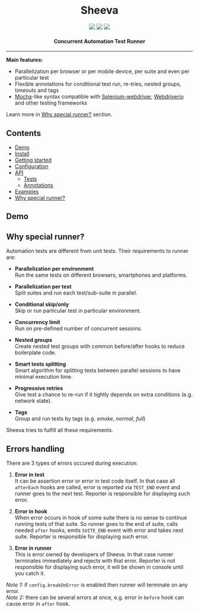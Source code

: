 <h1 align="center">Sheeva</h1>

<p align="center">
  <a title='status beta' href="https://npmjs.org/package/sheeva"><img src='https://img.shields.io/badge/status-beta-yellow.svg'/></a>
  <a title='npm version' href="https://npmjs.org/package/sheeva"><img src='http://img.shields.io/npm/v/sheeva.svg'/></a>
  <a title='License' href="https://opensource.org/licenses/MIT"><img src='https://img.shields.io/badge/license-MIT-blue.svg'/></a>
</p>

<h4 align="center">
  Concurrent Automation Test Runner
</h4>

***

**Main features:**  
* Parallelization per browser or per mobile device, per suite and even per particular test
* Flexible annotations for conditional test run, re-tries, nested groups, timeouts and tags
* [Mocha](https://mochajs.org)-like syntax compatible with 
[Selenium-webdriver](https://www.npmjs.com/package/selenium-webdriver), 
[Webdriverio](http://webdriver.io) and other testing frameworks

Learn more in [Why special runner?](#) section.

## Contents
 * [Demo](#demo)
 * [Install](#)
 * [Getting started](#)
 * [Configuration](#)
 * [API](#)
   * [Tests](#)
   * [Annotations](#)
 * [Examples](#)
 * [Why special runner?](#whyspecialrunner)

## Demo

## Why special runner?
Automation tests are different from unit tests.
Their requirements to runner are:

* **Parallelization per environment**  
   Run the same tests on different browsers, smartphones and platforms.

* **Parallelization per test**   
   Split suites and run each test/sub-suite in parallel.
   
* **Conditional skip/only**  
   Skip or run particular test in particular environment.
   
* **Concurrency limit**  
   Run on pre-defined number of concurrent sessions.
   
* **Nested groups**   
   Create nested test groups with common before/after hooks to reduce boilerplate code.

* **Smart tests splitting**  
   Smart algorithm for splitting tests between parallel sessions to have minimal execution time.
   
* **Progressive retries**  
   Give test a chance to re-run if it tightly depends on extra conditions (e.g. network state).
   
* **Tags**   
   Group and run tests by tags (e.g. *smoke*, *normal*, *full*) 
      
Sheeva tries to fulfill all these requirements.

## Errors handling
There are 3 types of errors occured during execution:  

1. **Error in test**  
  It can be assertion error or error in test code itself. In that case all `afterEach` hooks are called,
  error is reported via `TEST_END` event and runner goes to the next test. Reporter is responsible for displaying such error.
 
2. **Error in hook**  
  When error occurs in hook of some suite there is no sense to continue running tests of that suite. 
  So runner goes to the end of suite, calls needed `after` hooks, emits `SUITE_END` event with error
  and takes next suite. Reporter is responsible for displaying such error.

3. **Error in runner**  
  This is error owned by developers of Sheeva. In that case runner terminates immediately and rejects with that error. Reporter is not responsible for displaying such error, it will be shown in console until you catch it.
  
*Note 1:* if `config.breakOnError` is enabled then runner will terminate on any error.  
*Note 2:* there can be several errors at once, e.g. error in `before` hook can cause error in `after` hook.  
